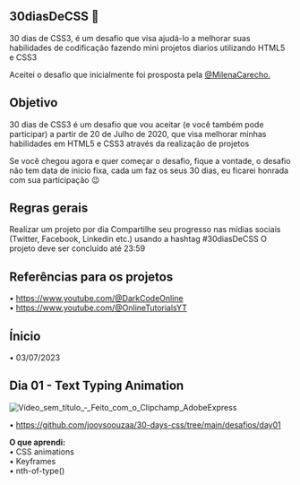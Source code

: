 ## 30diasDeCSS 🚀

30 dias de CSS3, é um desafio que visa ajudá-lo a melhorar suas habilidades de codificação fazendo mini projetos diarios utilizando HTML5 e CSS3

Aceitei o desafio que inicialmente foi prosposta pela [ @MilenaCarecho.](https://github.com/MilenaCarecho/30diasDeCSS)

## Objetivo
30 dias de CSS3 é um desafio que vou aceitar (e você também pode participar) a partir de 20 de Julho de 2020, que visa melhorar minhas habilidades em HTML5 e CSS3 através da realização de projetos

Se você chegou agora e quer começar o desafio, fique a vontade, o desafio não tem data de inicio fixa, cada um faz os seus 30 dias, eu ficarei honrada com sua participação 😉

## Regras gerais
Realizar um projeto por dia
Compartilhe seu progresso nas mídias sociais (Twitter, Facebook, Linkedin etc.) usando a hashtag #30diasDeCSS
O projeto deve ser concluído até 23:59

## Referências para os projetos
• https://www.youtube.com/@DarkCodeOnline <br>
• https://www.youtube.com/@OnlineTutorialsYT

## Ínicio
• 03/07/2023

## Dia 01 - Text Typing Animation
![Vídeo_sem_título_‐_Feito_com_o_Clipchamp_AdobeExpress](https://github.com/jooysoouzaa/30-days-css/assets/126807536/ce85eabc-e2d1-4c88-954f-264be707fd16)

• https://github.com/jooysoouzaa/30-days-css/tree/main/desafios/day01

<strong>O que aprendi: </strong> <br> 
• CSS animations <br>
• Keyframes <br>
• nth-of-type()






